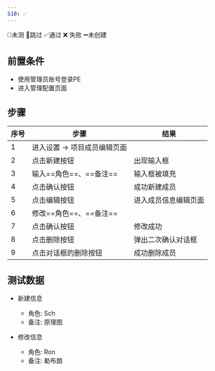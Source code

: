 ```yaml
---
S10: ✅
---
```

◻️未测    🚫跳过     ✅通过    ❌ 失败    ➖未创建

## 前置条件

- 使用管理员账号登录PE
- 进入管理配置页面

## 步骤

| 序号  | 步骤               | 结果         |
| --- | ---------------- | ---------- |
| 1   | 进入设置 -> 项目成员编辑页面 |            |
| 2   | 点击新建按钮           | 出现输入框      |
| 3   | 输入==角色==、==备注==  | 输入框被填充     |
| 4   | 点击确认按钮           | 成功新建成员     |
| 5   | 点击编辑按钮           | 进入成员信息编辑页面 |
| 6   | 修改==角色==、==备注==  |            |
| 7   | 点击确认按钮           | 修改成功       |
| 8   | 点击删除按钮           | 弹出二次确认对话框  |
| 9   | 点击对话框的删除按钮       | 成功删除成员     |

## 测试数据

- 新建信息
	- 角色: Sch
	- 备注: 原理图

- 修改信息
	- 角色: Ron
	- 备注: 勒布朗

